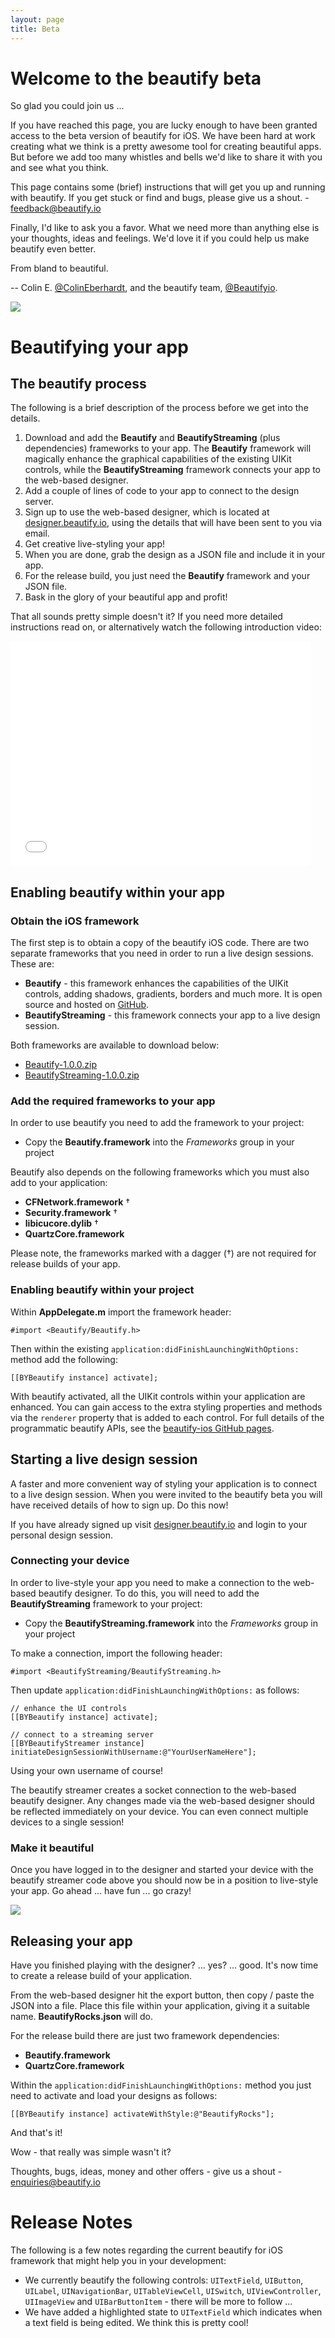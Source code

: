 ```yaml
---
layout: page
title: Beta
---
```


# Welcome to the beautify beta

So glad you could join us ...

If you have reached this page, you are lucky enough to have been granted access to the beta version of beautify for iOS. We have been hard at work creating what we think is a pretty awesome tool for creating beautiful apps. But before we add too many whistles and bells we'd like to share it with you and see what you think.

This page contains some (brief) instructions that will get you up and running with beautify. If you get stuck or find and bugs, please give us a shout. - <a href="mailto:feedback@beautify.io">feedback@beautify.io</a>

Finally, I'd like to ask you a favor. What we need more than anything else is your thoughts, ideas and feelings. We'd love it if you could help us make beautify even better.

From bland to beautiful.

-- Colin E. [@ColinEberhardt](https://twitter.com/ColinEberhardt), and the beautify team, [@Beautifyio](https://twitter.com/Beautifyio).

<img class="process" src="images/introducing.png"/>

# Beautifying your app

## The beautify process

The following is a brief description of the process before we get into the details.

1. Download and add the **Beautify** and **BeautifyStreaming** (plus dependencies) frameworks to your app. The **Beautify** framework will magically enhance the graphical capabilities of the existing UIKit controls, while the **BeautifyStreaming** framework connects your app to the web-based designer.
2. Add a couple of lines of code to your app to connect to the design server.
3. Sign up to use the web-based designer, which is located at [designer.beautify.io](http://designer.beautify.io/), using the details that will have been sent to you via email.
4. Get creative live-styling your app!
5. When you are done, grab the design as a JSON file and include it in your app.
6. For the release build, you just need the **Beautify** framework and your JSON file.
7. Bask in the glory of your beautiful app and profit!

That all sounds pretty simple doesn't it? If you need more detailed instructions read on, or alternatively watch the following introduction video:

<iframe width="480" height="360" src="//www.youtube.com/embed/QqJLbsI23js" frameborder="0"> </iframe>  

## Enabling beautify within your app

### Obtain the iOS framework

The first step is to obtain a copy of the beautify iOS code. There are two separate frameworks that you need in order to run a live design sessions. These are:

+ **Beautify** - this framework enhances the capabilities of the UIKit controls, adding shadows, gradients, borders and much more. It is open source and hosted on [GitHub](https://github.com/beautify/beautify-ios).
+ **BeautifyStreaming** - this framework connects your app to a live design session.

Both frameworks are available to download below:

+ [Beautify-1.0.0.zip](https://s3-eu-west-1.amazonaws.com/beautify/Beautify-1.0.0.zip)
+ [BeautifyStreaming-1.0.0.zip](https://s3-eu-west-1.amazonaws.com/beautify/BeautifyStreaming-1.0.0.zip)

### Add the required frameworks to your app

In order to use beautify you need to add the framework to your project:

 + Copy the **Beautify.framework** into the *Frameworks* group in your project 

Beautify also depends on the following frameworks which you must also add to your application:  

 + **CFNetwork.framework** †
 + **Security.framework** †
 + **libicucore.dylib** †
 + **QuartzCore.framework**

Please note, the frameworks marked with a dagger (†) are not required for release builds of your app.

### Enabling beautify within your project

Within **AppDelegate.m** import the framework header:

    #import <Beautify/Beautify.h>

Then within the existing `application:didFinishLaunchingWithOptions:` method add the following:

    [[BYBeautify instance] activate];

With beautify activated, all the UIKit controls within your application are enhanced. You can gain access to the extra styling properties and methods via the `renderer` property that is added to each control. For full details of the programmatic beautify APIs, see the [beautify-ios GitHub pages](https://github.com/beautify/beautify-ios). 

## Starting a live design session

A faster and more convenient way of styling your application is to connect to a live design session. When you were invited to the beautify beta you will have received details of how to sign up. Do this now!

If you have already signed up visit [designer.beautify.io](http://designer.beautify.io/) and login to your personal design session.

### Connecting your device

In order to live-style your app you need to make a connection to the web-based beautify designer. To do this, you will need to add the **BeautifyStreaming** framework to your project:

 + Copy the **BeautifyStreaming.framework** into the *Frameworks* group in your project

To make a connection, import the following header:

    #import <BeautifyStreaming/BeautifyStreaming.h>

Then update `application:didFinishLaunchingWithOptions:` as follows: 

    // enhance the UI controls
    [[BYBeautify instance] activate];
    
    // connect to a streaming server
    [[BYBeautifyStreamer instance] initiateDesignSessionWithUsername:@"YourUserNameHere"];

Using your own username of course!

The beautify streamer creates a socket connection to the web-based beautify designer. Any changes made via the web-based designer should be reflected immediately on your device. You can even connect multiple devices to a single session!

### Make it beautiful

Once you have logged in to the designer and started your device with the beautify streamer code above you should now be in a position to live-style your app. Go ahead ... have fun ... go crazy!

<img src="images/beautified-app.png"/>

## Releasing your app

Have you finished playing with the designer? ... yes? ... good. It's now time to create a release build of your application.

From the web-based designer hit the export button, then copy / paste the JSON into a file. Place this file within your application, giving it a suitable name. **BeautifyRocks.json** will do.  

For the release build there are just two framework dependencies:

 + **Beautify.framework** 
 + **QuartzCore.framework**

Within the `application:didFinishLaunchingWithOptions:` method you just need to activate and load your designs as follows:

    [[BYBeautify instance] activateWithStyle:@"BeautifyRocks"];

And that's it!

Wow - that really was simple wasn't it? 

Thoughts, bugs, ideas, money and other offers - give us a shout -  <a href="mailto:enquiries@beautify.io">enquiries@beautify.io</a>

# Release Notes

The following is a few notes regarding the current beautify for iOS framework that might help you in your development:

 + We currently beautify the following controls: `UITextField`, `UIButton`, `UILabel`, `UINavigationBar`, `UITableViewCell`, `UISwitch`, `UIViewController`, `UIImageView` and `UIBarButtonItem` - there will be more to follow ...
 + We have added a highlighted state to `UITextField` which indicates when a text field is being edited. We think this is pretty cool!
 


